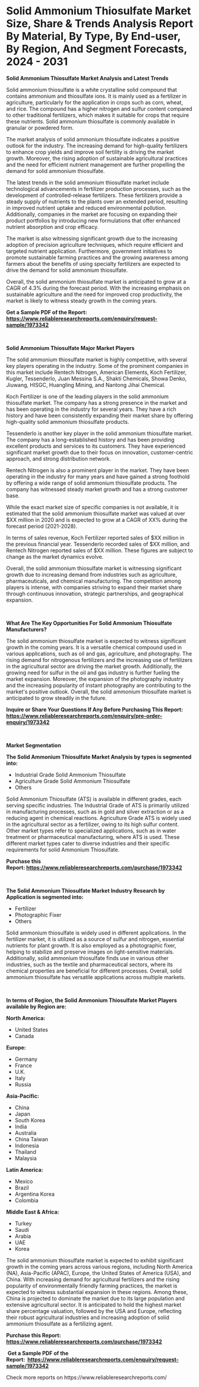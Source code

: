 <p><h1>Solid Ammonium Thiosulfate Market Size, Share & Trends Analysis Report By Material, By Type, By End-user, By Region, And Segment Forecasts, 2024 - 2031</h1></p><p><strong>Solid Ammonium Thiosulfate Market Analysis and Latest Trends</strong></p>
<p><p>Solid ammonium thiosulfate is a white crystalline solid compound that contains ammonium and thiosulfate ions. It is mainly used as a fertilizer in agriculture, particularly for the application in crops such as corn, wheat, and rice. The compound has a higher nitrogen and sulfur content compared to other traditional fertilizers, which makes it suitable for crops that require these nutrients. Solid ammonium thiosulfate is commonly available in granular or powdered form.</p><p>The market analysis of solid ammonium thiosulfate indicates a positive outlook for the industry. The increasing demand for high-quality fertilizers to enhance crop yields and improve soil fertility is driving the market growth. Moreover, the rising adoption of sustainable agricultural practices and the need for efficient nutrient management are further propelling the demand for solid ammonium thiosulfate.</p><p>The latest trends in the solid ammonium thiosulfate market include technological advancements in fertilizer production processes, such as the development of controlled-release fertilizers. These fertilizers provide a steady supply of nutrients to the plants over an extended period, resulting in improved nutrient uptake and reduced environmental pollution. Additionally, companies in the market are focusing on expanding their product portfolios by introducing new formulations that offer enhanced nutrient absorption and crop efficacy.</p><p>The market is also witnessing significant growth due to the increasing adoption of precision agriculture techniques, which require efficient and targeted nutrient application. Furthermore, government initiatives to promote sustainable farming practices and the growing awareness among farmers about the benefits of using specialty fertilizers are expected to drive the demand for solid ammonium thiosulfate.</p><p>Overall, the solid ammonium thiosulfate market is anticipated to grow at a CAGR of 4.3% during the forecast period. With the increasing emphasis on sustainable agriculture and the need for improved crop productivity, the market is likely to witness steady growth in the coming years.</p></p>
<p><strong>Get a Sample PDF of the Report:&nbsp; <a href="https://www.reliableresearchreports.com/enquiry/request-sample/1973342">https://www.reliableresearchreports.com/enquiry/request-sample/1973342</a></strong></p>
<p>&nbsp;</p>
<p><strong>Solid Ammonium Thiosulfate Major Market Players</strong></p>
<p><p>The solid ammonium thiosulfate market is highly competitive, with several key players operating in the industry. Some of the prominent companies in this market include Rentech Nitrogen, American Elements, Koch Fertilizer, Kugler, Tessenderlo, Juan Messina S.A., Shakti Chemicals, Showa Denko, Jiuwang, HISGC, Huangling Mining, and Nantong Jihai Chemical.</p><p>Koch Fertilizer is one of the leading players in the solid ammonium thiosulfate market. The company has a strong presence in the market and has been operating in the industry for several years. They have a rich history and have been consistently expanding their market share by offering high-quality solid ammonium thiosulfate products.</p><p>Tessenderlo is another key player in the solid ammonium thiosulfate market. The company has a long-established history and has been providing excellent products and services to its customers. They have experienced significant market growth due to their focus on innovation, customer-centric approach, and strong distribution network.</p><p>Rentech Nitrogen is also a prominent player in the market. They have been operating in the industry for many years and have gained a strong foothold by offering a wide range of solid ammonium thiosulfate products. The company has witnessed steady market growth and has a strong customer base.</p><p>While the exact market size of specific companies is not available, it is estimated that the solid ammonium thiosulfate market was valued at over $XX million in 2020 and is expected to grow at a CAGR of XX% during the forecast period (2021-2028).</p><p>In terms of sales revenue, Koch Fertilizer reported sales of $XX million in the previous financial year. Tessenderlo recorded sales of $XX million, and Rentech Nitrogen reported sales of $XX million. These figures are subject to change as the market dynamics evolve.</p><p>Overall, the solid ammonium thiosulfate market is witnessing significant growth due to increasing demand from industries such as agriculture, pharmaceuticals, and chemical manufacturing. The competition among players is intense, with companies striving to expand their market share through continuous innovation, strategic partnerships, and geographical expansion.</p></p>
<p>&nbsp;</p>
<p><strong>What Are The Key Opportunities For Solid Ammonium Thiosulfate Manufacturers?</strong></p>
<p><p>The solid ammonium thiosulfate market is expected to witness significant growth in the coming years. It is a versatile chemical compound used in various applications, such as oil and gas, agriculture, and photography. The rising demand for nitrogenous fertilizers and the increasing use of fertilizers in the agricultural sector are driving the market growth. Additionally, the growing need for sulfur in the oil and gas industry is further fueling the market expansion. Moreover, the expansion of the photography industry and the increasing popularity of instant photography are contributing to the market's positive outlook. Overall, the solid ammonium thiosulfate market is anticipated to grow steadily in the future.</p></p>
<p><strong>Inquire or Share Your Questions If Any Before Purchasing This Report: <a href="https://www.reliableresearchreports.com/enquiry/pre-order-enquiry/1973342">https://www.reliableresearchreports.com/enquiry/pre-order-enquiry/1973342</a></strong></p>
<p>&nbsp;</p>
<p><strong>Market Segmentation</strong></p>
<p><strong>The Solid Ammonium Thiosulfate Market Analysis by types is segmented into:</strong></p>
<p><ul><li>Industrial Grade Solid Ammonium Thiosulfate</li><li>Agriculture Grade Solid Ammonium Thiosulfate</li><li>Others</li></ul></p>
<p><p>Solid Ammonium Thiosulfate (ATS) is available in different grades, each serving specific industries. The Industrial Grade of ATS is primarily utilized in manufacturing processes, such as in gold and silver extraction or as a reducing agent in chemical reactions. Agriculture Grade ATS is widely used in the agricultural sector as a fertilizer, owing to its high sulfur content. Other market types refer to specialized applications, such as in water treatment or pharmaceutical manufacturing, where ATS is used. These different market types cater to diverse industries and their specific requirements for solid Ammonium Thiosulfate.</p></p>
<p><strong>Purchase this Report:&nbsp;<a href="https://www.reliableresearchreports.com/purchase/1973342">https://www.reliableresearchreports.com/purchase/1973342</a></strong></p>
<p>&nbsp;</p>
<p><strong>The Solid Ammonium Thiosulfate Market Industry Research by Application is segmented into:</strong></p>
<p><ul><li>Fertilizer</li><li>Photographic Fixer</li><li>Others</li></ul></p>
<p><p>Solid ammonium thiosulfate is widely used in different applications. In the fertilizer market, it is utilized as a source of sulfur and nitrogen, essential nutrients for plant growth. It is also employed as a photographic fixer, helping to stabilize and preserve images on light-sensitive materials. Additionally, solid ammonium thiosulfate finds use in various other industries, such as the textile and pharmaceutical sectors, where its chemical properties are beneficial for different processes. Overall, solid ammonium thiosulfate has versatile applications across multiple markets.</p></p>
<p>&nbsp;</p>
<p><strong>In terms of Region, the Solid Ammonium Thiosulfate Market Players available by Region are:</strong></p>
<p>
    <p> <strong> North America: </strong>
        <ul>
            <li>United States</li>
            <li>Canada</li>
        </ul>
        </p> 
    <p> <strong> Europe: </strong>
        <ul>
            <li>Germany</li>
            <li>France</li>
            <li>U.K.</li>
            <li>Italy</li>
            <li>Russia</li>
        </ul>
        </p> 
    <p> <strong> Asia-Pacific: </strong>
        <ul>
            <li>China</li>
            <li>Japan</li>
            <li>South Korea</li>
            <li>India</li>
            <li>Australia</li>
            <li>China Taiwan</li>
            <li>Indonesia</li>
            <li>Thailand</li>
            <li>Malaysia</li>
        </ul>
        </p> 
    <p> <strong> Latin America: </strong>
        <ul>
            <li>Mexico</li>
            <li>Brazil</li>
            <li>Argentina Korea</li>
            <li>Colombia</li>
        </ul>
        </p> 
    <p> <strong> Middle East & Africa: </strong>
        <ul>
            <li>Turkey</li>
            <li>Saudi</li>
            <li>Arabia</li>
            <li>UAE</li>
            <li>Korea</li>
        </ul>
    </p>
    </p>
<p><p>The solid ammonium thiosulfate market is expected to exhibit significant growth in the coming years across various regions, including North America (NA), Asia-Pacific (APAC), Europe, the United States of America (USA), and China. With increasing demand for agricultural fertilizers and the rising popularity of environmentally friendly farming practices, the market is expected to witness substantial expansion in these regions. Among these, China is projected to dominate the market due to its large population and extensive agricultural sector. It is anticipated to hold the highest market share percentage valuation, followed by the USA and Europe, reflecting their robust agricultural industries and increasing adoption of solid ammonium thiosulfate as a fertilizing agent.</p></p>
<p><strong>Purchase this Report: <a href="https://www.reliableresearchreports.com/purchase/1973342">https://www.reliableresearchreports.com/purchase/1973342</a></strong></p>
<p>&nbsp;<strong>Get a Sample PDF of the Report:&nbsp;&nbsp;<a href="https://www.reliableresearchreports.com/enquiry/request-sample/1973342">https://www.reliableresearchreports.com/enquiry/request-sample/1973342</a></strong></p>
<p><strong></strong></p>
<p>Check more reports on https://www.reliableresearchreports.com/</p>